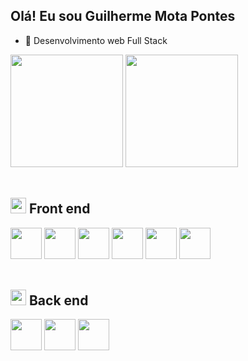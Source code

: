 ## Olá! Eu sou Guilherme Mota Pontes

- 🌱 Desenvolvimento web Full Stack

 

<div>
  <img height="180em" src="https://github-readme-stats-git-masterrstaa-rickstaa.vercel.app/api?username=guimpontes&theme=tokyonight&show_icons=true">
  <img height="180em" src="https://github-readme-stats-git-masterrstaa-rickstaa.vercel.app/api?username=guimpontes&theme=tokyonight&card_width=350em">
</div>


<br>

## <img height="25em" src="https://user-images.githubusercontent.com/109645927/208612518-ed8b3ef6-e9fe-4f80-938c-b57efe26ab49.png"> Front end
<div>
    <img height="50em" src="https://cdn.jsdelivr.net/gh/devicons/devicon/icons/html5/html5-original.svg" />
    <img height="50em" src="https://cdn.jsdelivr.net/gh/devicons/devicon/icons/css3/css3-original.svg" />   
    <img height="50em" src="https://cdn.jsdelivr.net/gh/devicons/devicon/icons/javascript/javascript-original.svg" />   
    <img height="50em" src="https://cdn.jsdelivr.net/gh/devicons/devicon/icons/jquery/jquery-original.svg" />  
    <img height="50em" src="https://cdn.jsdelivr.net/gh/devicons/devicon/icons/bootstrap/bootstrap-original.svg" />
    <img height="50em" src="https://cdn.jsdelivr.net/gh/devicons/devicon/icons/react/react-original.svg" />      
<div>
  
<br>
  
## <img height="25em" src="https://user-images.githubusercontent.com/109645927/208614242-20315710-c2cf-4dc6-93df-b6b65cfc2ccf.png"> Back end
<div>
    <img height="50em" src="https://cdn.jsdelivr.net/gh/devicons/devicon/icons/nodejs/nodejs-original.svg" />       
    <img height="50em" src="https://cdn.jsdelivr.net/gh/devicons/devicon/icons/firebase/firebase-plain.svg" />
    <img height="50em" src="https://cdn.jsdelivr.net/gh/devicons/devicon/icons/mongodb/mongodb-original.svg" />
</div>

